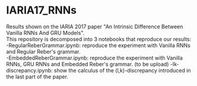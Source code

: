 # IARIA17_RNNs
Results shown on the IARIA 2017 paper "An Intrinsic Difference Between Vanilla RNNs And GRU Models".     
This repository is decomposed into 3 notebooks that reproduce our results:    
-RegularReberGrammar.ipynb: reproduce the experiment with Vanilla RNNs and Regular Reber's grammar.    
-EmbeddedReberGrammar.ipynb: reproduce the experiment with Vanilla RNNs, GRU RNNs and Embedded Reber's grammar. (to be upload)
-lk-discrepancy.ipynb: show the calculus of the (l,k)-discrepancy introduced in the last part of the paper.
